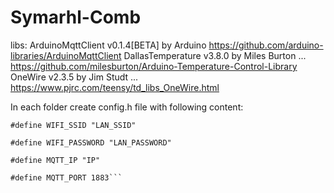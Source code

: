 # Symarhl-Comb

libs:
ArduinoMqttClient v0.1.4[BETA] by Arduino https://github.com/arduino-libraries/ArduinoMqttClient
DallasTemperature v3.8.0 by Miles Burton ... https://github.com/milesburton/Arduino-Temperature-Control-Library
OneWire v2.3.5 by Jim Studt ... https://www.pjrc.com/teensy/td_libs_OneWire.html

In each folder create config.h file with following content:

````
#define WIFI_SSID "LAN_SSID"

#define WIFI_PASSWORD "LAN_PASSWORD"

#define MQTT_IP "IP"

#define MQTT_PORT 1883```
````
